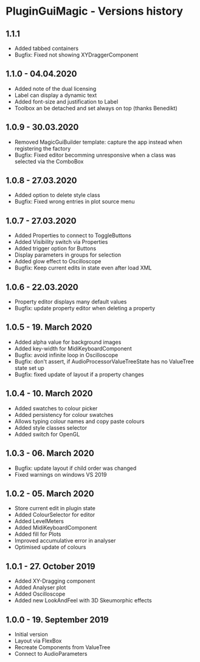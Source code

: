 PluginGuiMagic - Versions history
================================

1.1.1
-----

- Added tabbed containers
- Bugfix: Fixed not showing XYDraggerComponent

1.1.0 - 04.04.2020
-------------------

- Added note of the dual licensing
- Label can display a dynamic text
- Added font-size and justification to Label
- Toolbox an be detached and set always on top (thanks Benedikt)

1.0.9 - 30.03.2020
------------------

- Removed MagicGuiBuilder template: capture the app instead when registering the factory
- Bugfix: Fixed editor becomming unresponsive when a class was selected via the ComboBox

1.0.8 - 27.03.2020
------------------

- Added option to delete style class
- Bugfix: Fixed wrong entries in plot source menu

1.0.7 - 27.03.2020
------------------

- Added Properties to connect to ToggleButtons
- Added Visibility switch via Properties
- Added trigger option for Buttons
- Display parameters in groups for selection
- Added glow effect to Oscilloscope
- Bugfix: Keep current edits in state even after load XML

1.0.6 - 22.03.2020
------------------

- Property editor displays many default values
- Bugfix: update property editor when deleting a property

1.0.5 - 19. March 2020
----------------------

- Added alpha value for background images
- Added key-width for MidiKeyboardComponent
- Bugfix: avoid infinite loop in Oscilloscope
- Bugfix: don't assert, if AudioProcessorValueTreeState has no ValueTree state set up
- Bugfix: fixed update of layout if a property changes

1.0.4 - 10. March 2020
----------------------

- Added swatches to colour picker
- Added persistency for colour swatches
- Allows typing colour names and copy paste colours
- Added style classes selector
- Added switch for OpenGL

1.0.3 - 06. March 2020
----------------------

- Bugfix: update layout if child order was changed
- Fixed warnings on windows VS 2019

1.0.2 - 05. March 2020
----------------------

- Store current edit in plugin state
- Added ColourSelector for editor
- Added LevelMeters
- Added MidiKeyboardComponent
- Added fill for Plots
- Improved accumulative error in analyser
- Optimised update of colours


1.0.1 - 27. October 2019
------------------------

- Added XY-Dragging component
- Added Analyser plot
- Added Oscilloscope
- Added new LookAndFeel with 3D Skeumorphic effects


1.0.0 - 19. September 2019
--------------------------

- Initial version
- Layout via FlexBox
- Recreate Components from ValueTree
- Connect to AudioParameters
